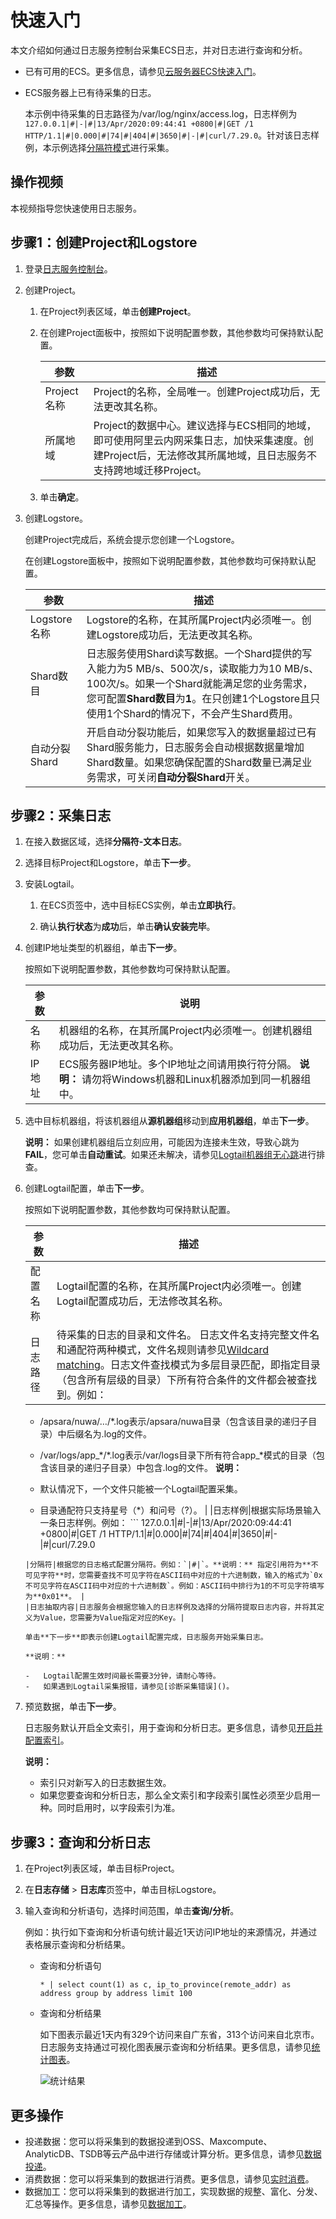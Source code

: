 # 快速入门

本文介绍如何通过日志服务控制台采集ECS日志，并对日志进行查询和分析。

-   已有可用的ECS。更多信息，请参见[云服务器ECS快速入门](/cn.zh-CN/快速入门/通过控制台使用ECS实例（快捷版）.md)。
-   ECS服务器上已有待采集的日志。

    本示例中待采集的日志路径为/var/log/nginx/access.log，日志样例为`127.0.0.1|#|-|#|13/Apr/2020:09:44:41 +0800|#|GET /1 HTTP/1.1|#|0.000|#|74|#|404|#|3650|#|-|#|curl/7.29.0`。针对该日志样例，本示例选择[分隔符模式](/cn.zh-CN/数据采集/Logtail采集/采集文本日志/使用分隔符模式采集日志.md)进行采集。


## 操作视频

本视频指导您快速使用日志服务。



## 步骤1：创建Project和Logstore

1.  登录[日志服务控制台](https://sls.console.aliyun.com)。

2.  创建Project。

    1.  在Project列表区域，单击**创建Project**。

    2.  在创建Project面板中，按照如下说明配置参数，其他参数均可保持默认配置。

        |参数|描述|
        |--|--|
        |Project名称|Project的名称，全局唯一。创建Project成功后，无法更改其名称。|
        |所属地域|Project的数据中心。建议选择与ECS相同的地域，即可使用阿里云内网采集日志，加快采集速度。创建Project后，无法修改其所属地域，且日志服务不支持跨地域迁移Project。 |

    3.  单击**确定**。

3.  创建Logstore。

    创建Project完成后，系统会提示您创建一个Logstore。

    在创建Logstore面板中，按照如下说明配置参数，其他参数均可保持默认配置。

    |参数|描述|
    |--|--|
    |Logstore名称|Logstore的名称，在其所属Project内必须唯一。创建Logstore成功后，无法更改其名称。|
    |Shard数目|日志服务使用Shard读写数据。一个Shard提供的写入能力为5 MB/s、500次/s，读取能力为10 MB/s、100次/s。如果一个Shard就能满足您的业务需求，您可配置**Shard数目**为**1**。在只创建1个Logstore且只使用1个Shard的情况下，不会产生Shard费用。 |
    |自动分裂Shard|开启自动分裂功能后，如果您写入的数据量超过已有Shard服务能力，日志服务会自动根据数据量增加Shard数量。如果您确保配置的Shard数量已满足业务需求，可关闭**自动分裂Shard**开关。 |


## 步骤2：采集日志

1.  在接入数据区域，选择**分隔符-文本日志**。

2.  选择目标Project和Logstore，单击**下一步**。

3.  安装Logtail。

    1.  在ECS页签中，选中目标ECS实例，单击**立即执行**。

    2.  确认**执行状态**为**成功**后，单击**确认安装完毕**。

4.  创建IP地址类型的机器组，单击**下一步**。

    按照如下说明配置参数，其他参数均可保持默认配置。

    |参数|说明|
    |--|--|
    |名称|机器组的名称，在其所属Project内必须唯一。创建机器组成功后，无法更改其名称。|
    |IP地址|ECS服务器IP地址。多个IP地址之间请用换行符分隔。 **说明：** 请勿将Windows机器和Linux机器添加到同一机器组中。 |

5.  选中目标机器组，将该机器组从**源机器组**移动到**应用机器组**，单击**下一步**。

    **说明：** 如果创建机器组后立刻应用，可能因为连接未生效，导致心跳为**FAIL**，您可单击**自动重试**。如果还未解决，请参见[Logtail机器组无心跳]()进行排查。

6.  创建Logtail配置，单击**下一步**。

    按照如下说明配置参数，其他参数均可保持默认配置。

    |参数|描述|
    |--|--|
    |配置名称|Logtail配置的名称，在其所属Project内必须唯一。创建Logtail配置成功后，无法修改其名称。|
    |日志路径|待采集的日志的目录和文件名。 日志文件名支持完整文件名和通配符两种模式，文件名规则请参见[Wildcard matching](http://man7.org/linux/man-pages/man7/glob.7.html)。日志文件查找模式为多层目录匹配，即指定目录（包含所有层级的目录）下所有符合条件的文件都会被查找到。例如：

    -   /apsara/nuwa/…/\*.log表示/apsara/nuwa目录（包含该目录的递归子目录）中后缀名为.log的文件。
    -   /var/logs/app\_\*/\*.log表示/var/logs目录下所有符合app\_\*模式的目录（包含该目录的递归子目录）中包含.log的文件。
**说明：**

    -   默认情况下，一个文件只能被一个Logtail配置采集。
    -   目录通配符只支持星号（\*）和问号（?）。 |
    |日志样例|根据实际场景输入一条日志样例。例如：    ```
127.0.0.1|#|-|#|13/Apr/2020:09:44:41 +0800|#|GET /1 HTTP/1.1|#|0.000|#|74|#|404|#|3650|#|-|#|curl/7.29.0
    ``` |
    |分隔符|根据您的日志格式配置分隔符。例如：`|#|`。**说明：** 指定引用符为**不可见字符**时，您需要查找不可见字符在ASCII码中对应的十六进制数，输入的格式为`0x不可见字符在ASCII码中对应的十六进制数`。例如：ASCII码中排行为1的不可见字符填写为**0x01**。 |
    |日志抽取内容|日志服务会根据您输入的日志样例及选择的分隔符提取日志内容，并将其定义为Value，您需要为Value指定对应的Key。|

    单击**下一步**即表示创建Logtail配置完成，日志服务开始采集日志。

    **说明：**

    -   Logtail配置生效时间最长需要3分钟，请耐心等待。
    -   如果遇到Logtail采集报错，请参见[诊断采集错误]()。
7.  预览数据，单击**下一步**。

    日志服务默认开启全文索引，用于查询和分析日志。更多信息，请参见[开启并配置索引](/cn.zh-CN/查询与分析/开启并配置索引.md)。

    **说明：**

    -   索引只对新写入的日志数据生效。
    -   如果您要查询和分析日志，那么全文索引和字段索引属性必须至少启用一种。同时启用时，以字段索引为准。

## 步骤3：查询和分析日志

1.  在Project列表区域，单击目标Project。

2.  在**日志存储** \> **日志库**页签中，单击目标Logstore。

3.  输入查询和分析语句，选择时间范围，单击**查询/分析**。

    例如：执行如下查询和分析语句统计最近1天访问IP地址的来源情况，并通过表格展示查询和分析结果。

    -   查询和分析语句

        ```
        * | select count(1) as c, ip_to_province(remote_addr) as address group by address limit 100
        ```

    -   查询和分析结果

        如下图表示最近1天内有329个访问来自广东省，313个访问来自北京市。日志服务支持通过可视化图表展示查询和分析结果。更多信息，请参见[统计图表](/cn.zh-CN/可视化与告警/统计图表/图表说明.md)。

        ![统计结果](https://static-aliyun-doc.oss-accelerate.aliyuncs.com/assets/img/zh-CN/8402728061/p203039.png)


## 更多操作

-   投递数据：您可以将采集到的数据投递到OSS、Maxcompute、AnalyticDB、TSDB等云产品中进行存储或计算分析。更多信息，请参见[数据投递](/cn.zh-CN/消费与投递/数据投递/简介.md)。
-   消费数据：您可以将采集到的数据进行消费。更多信息，请参见[实时消费](/cn.zh-CN/消费与投递/实时消费/简介.md)。
-   数据加工：您可以将采集到的数据进行加工，实现数据的规整、富化、分发、汇总等操作。更多信息，请参见[数据加工](/cn.zh-CN/数据加工/简介.md)。

